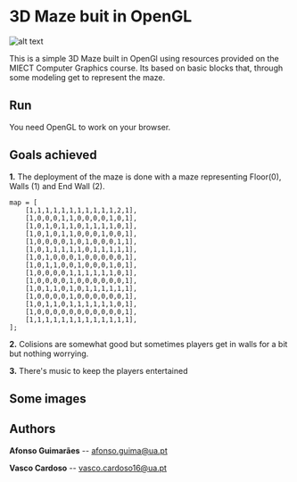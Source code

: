 # 3D Maze buit in OpenGL

![alt text](https://i.imgur.com/9lNRHi6.png "1")

This is a simple 3D Maze built in OpenGl using resources provided on the MIECT Computer Graphics course. Its based on basic blocks that, through some modeling get to represent the maze.

## Run

You need OpenGL to work on your browser.

## Goals achieved

**1.**   The deployment of the maze is done with a maze representing Floor(0), Walls (1) and End Wall (2).

```
map = [
    [1,1,1,1,1,1,1,1,1,1,1,2,1],
    [1,0,0,0,1,1,0,0,0,0,1,0,1],
    [1,0,1,0,1,1,0,1,1,1,1,0,1],
    [1,0,1,0,1,1,0,0,0,1,0,0,1],
    [1,0,0,0,0,1,0,1,0,0,0,1,1],
    [1,0,1,1,1,1,1,0,1,1,1,1,1],
    [1,0,1,0,0,0,1,0,0,0,0,0,1],
    [1,0,1,1,0,0,1,0,0,0,1,0,1],
    [1,0,0,0,0,1,1,1,1,1,1,0,1],
    [1,0,0,0,0,1,0,0,0,0,0,0,1],
    [1,0,1,1,0,1,0,1,1,1,1,1,1],
    [1,0,0,0,0,1,0,0,0,0,0,0,1],
    [1,0,1,1,0,1,1,1,1,1,1,0,1],
    [1,0,0,0,0,0,0,0,0,0,0,0,1],
    [1,1,1,1,1,1,1,1,1,1,1,1,1],
];
```

**2.**   Colisions are somewhat good but sometimes players get in walls for a bit but nothing worrying.

**3.**   There's music to keep the players entertained

## Some images

## Authors

**Afonso Guimarães** -- afonso.guima@ua.pt

**Vasco Cardoso** -- vasco.cardoso16@ua.pt